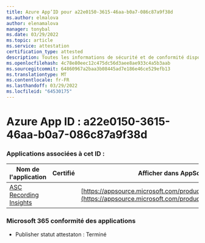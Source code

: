 ```yaml
---
title: Azure App’ID pour a22e0150-3615-46aa-b0a7-086c87a9f38d
ms.author: elmalova
author: elenamalova
manager: tonybal
ms.date: 03/29/2022
ms.topic: article
ms.service: attestation
certification_type: attested
description: Toutes les informations de sécurité et de conformité disponibles pour a22e0150-3615-46aa-b0a7-086c87a9f38d.
ms.openlocfilehash: 4c78e80eec12c475dc56d3aee8ae933c4a5b3aab
ms.sourcegitcommit: 64860967a2baa3b08445ad7e186e46ce529efb13
ms.translationtype: MT
ms.contentlocale: fr-FR
ms.lasthandoff: 03/29/2022
ms.locfileid: "64530175"
---
```

# <a name="azure-app-id-a22e0150-3615-46aa-b0a7-086c87a9f38d"></a>Azure App ID : a22e0150-3615-46aa-b0a7-086c87a9f38d


### <a name="apps-associated-with-this-id"></a>Applications associées à cet ID :
| **Nom de l'application** | **Certifié** | **Afficher dans AppSource** |
|--------------|---------------|-----------------------|
| [ASC Recording Insights](../forward/WA200000708.md) |  | [https://appsource.microsoft.com/product/office/WA200000708](https://appsource.microsoft.com/product/office/WA200000708) |

### <a name="microsoft-365-app-compliance-status"></a>Microsoft 365 conformité des applications
- Publisher statut attestaton : Terminé
